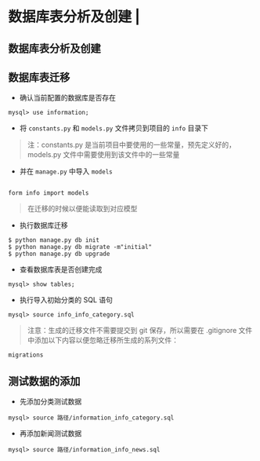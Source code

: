 # 数据库表分析及创建 \|

## 数据库表分析及创建 <a id="&#x6570;&#x636E;&#x5E93;&#x8868;&#x5206;&#x6790;&#x53CA;&#x521B;&#x5EFA;"></a>

## 数据库表迁移 <a id="&#x6570;&#x636E;&#x5E93;&#x8868;&#x8FC1;&#x79FB;"></a>

* 确认当前配置的数据库是否存在

```text
mysql> use information;
```

* 将 `constants.py` 和 `models.py` 文件拷贝到项目的 `info` 目录下

> 注：constants.py 是当前项目中要使用的一些常量，预先定义好的，models.py 文件中需要使用到该文件中的一些常量

* 并在 `manage.py` 中导入 `models`

```text

form info import models
```

> 在迁移的时候以便能读取到对应模型

* 执行数据库迁移

```text
$ python manage.py db init
$ python manage.py db migrate -m"initial"
$ python manage.py db upgrade
```

* 查看数据库表是否创建完成

```text
mysql> show tables;
```

* 执行导入初始分类的 SQL 语句

```text
mysql> source info_info_category.sql
```

> 注意：生成的迁移文件不需要提交到 git 保存，所以需要在 .gitignore 文件中添加以下内容以便忽略迁移所生成的系列文件：

```text
migrations
```

## 测试数据的添加 <a id="&#x6D4B;&#x8BD5;&#x6570;&#x636E;&#x7684;&#x6DFB;&#x52A0;"></a>

* 先添加分类测试数据

```text
mysql> source 路径/information_info_category.sql
```

* 再添加新闻测试数据

```text
mysql> source 路径/information_info_news.sql
```

